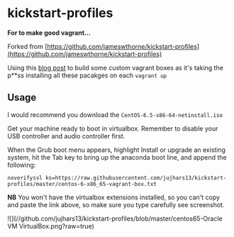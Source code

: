 kickstart-profiles
==================

**For to make good vagrant...**

Forked from [https://github.com/jameswthorne/kickstart-profiles](https://github.com/jameswthorne/kickstart-profiles)

Using this [blog post](http://thornelabs.net/2013/11/11/create-a-centos-6-vagrant-base-box-from-scratch-using-virtualbox.html) to build some custom vagrant boxes as it's taking the p**ss installing all these pacakges on each `vagrant up`

## Usage
I would recommend you download the `CentOS-6.5-x86-64-netinstall.iso`

Get your machine ready to boot in virtualbox.  Remember to disable your USB controller and audio controller first.

When the Grub boot menu appears, highlight Install or upgrade an existing system, hit the Tab key to bring up the anaconda boot line, and append the following:

`noverifyssl ks=https://raw.githubusercontent.com/jujhars13/kickstart-profiles/master/centos-6-x86_65-vagrant-box.txt`

**NB** You won't have the virtualbox extensions installed, so you can't copy and paste the link above, so make sure you type carefully see screenshot.

![](//github.com/jujhars13/kickstart-profiles/blob/master/centos65-Oracle VM VirtualBox.png?raw=true)



